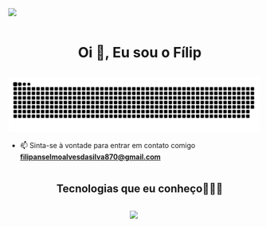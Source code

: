 <img src="https://user-images.githubusercontent.com/73097560/115834477-dbab4500-a447-11eb-908a-139a6edaec5c.gif">

<div id="user-content-toc">
  <ul align="center">
    <summary>
      <h1 style="display: inline-block">
        Oi 👋, Eu sou o Fílip
      </h1>
    </summary>
  </ul>
</div>

<div align="center">
  <img src="https://github.com/1999AZZAR/1999AZZAR/blob/main/resources/img/grid-snake.svg" alt="snake" /></a>
</div>

<!--Intro start-->
- 📫 Sinta-se à vontade para entrar em contato comigo **filipanselmoalvesdasilva870@gmail.com**

<!--Intro end-->

<!--h1 without bottom border-->
<div id="user-content-toc">
  <ul align="center">
    <summary>
      <h2 style="display: inline-block">Tecnologias que eu conheço👨🏻‍💻</h2>
    </summary>
  </ul>
</div>

<!--tech stack icons-->
<p align="center">
  <a href="https://skillicons.dev">
    <img src="https://skillicons.dev/icons?i=git,bootstrap,css,express,github,html,js,linux,materialui,bash,mysql,nodejs,postman,py,react,tailwind,ts,vscode,vue,php,vite,angular,fastapi,laravel,ipfs,postgres,prisma,vercel&perline=14" />
  </a>
</p>

<!-- Connect with me -->
<!--h2 without bottom border-->
<!-- <div id="user-content-toc">
  <ul align="center">
    <summary><h2 style="display: inline-block">Connect With Me🤝</h2></summary>
  </ul>
</div> -->
